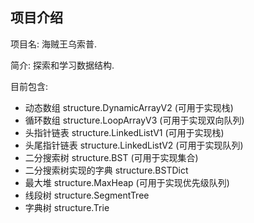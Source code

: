 ## 项目介绍

项目名: 海贼王乌索普.

简介: 探索和学习数据结构.

目前包含:

  - 动态数组 structure.DynamicArrayV2 (可用于实现栈)
  - 循环数组 structure.LoopArrayV3 (可用于实现双向队列)
  - 头指针链表 structure.LinkedListV1 (可用于实现栈)
  - 头尾指针链表 structure.LinkedListV2 (可用于实现队列)
  - 二分搜索树 structure.BST (可用于实现集合)
  - 二分搜索树实现的字典 structure.BSTDict
  - 最大堆 structure.MaxHeap (可用于实现优先级队列)
  - 线段树 structure.SegmentTree
  - 字典树 structure.Trie
